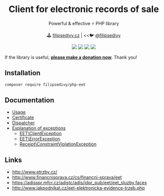 <h1 align=center>Client for electronic records of sale</h1>

<p align=center>
Powerful & effective ⚡️ PHP library
</p>

<p align=center>
🕹 <a href="https://filipsedivy.cz">filipsedivy.cz</a> | <<🐦 <a href="https://twitter.com/filipsedivy">@filipsedivy</a>
</p>

<p align="center">
  <a href="https://travis-ci.org/filipsedivy/PHP-EET"><img src="https://img.shields.io/travis/filipsedivy/PHP-EET.svg?style=flat-square"></a>
  <a href="https://coveralls.io/r/filipsedivy/PHP-EET"><img src="https://img.shields.io/coveralls/filipsedivy/PHP-EET.svg?style=flat-square"></a>
  <a href="https://packagist.org/packages/filipsedivy/php-eet"><img src="https://poser.pugx.org/filipsedivy/php-eet/d/monthly?format=flat-square"></a>
  <a href="https://github.com/filipsedivy/PHP-EET/releases"><img src="https://poser.pugx.org/filipsedivy/PHP-EET/v/stable?format=flat-square"></a>
</p>

If the library is useful, **[please make a donation now](https://filipsedivy.cz/donation?to=PHP-EET)**. Thank you!

## Installation

```bash
composer require filipsedivy/php-eet
```

## Documentation

- [Usage](.docs/README.md#usage)
- [Certificate](.docs/README.md#certificate)
- [Dispatcher](.docs/README.md#dispatcher)
- [Explanation of exceptions](.docs/README.md#exceptions)
    - [EET\ClientException](.docs/README.md#eetclientexception)
    - [EET\ErrorException](.docs/README.md#eeterrorexception)
    - [Receipt\ConstraintViolationException](.docs/README.md#receiptconstraintviolationexception)

## Links
- http://www.etrzby.cz/
- http://www.financnisprava.cz/cs/financni-sprava/eet
- https://adisspr.mfcr.cz/adistc/adis/idpr_pub/eet/eet_sluzby.faces
- http://www.jakpodnikat.cz/eet-elektronicka-evidence-trzeb.php